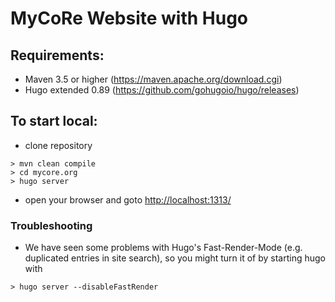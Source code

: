 # MyCoRe Website with Hugo

## Requirements:
 - Maven 3.5 or higher (https://maven.apache.org/download.cgi)
 - Hugo extended 0.89 (https://github.com/gohugoio/hugo/releases)


## To start local:

 - clone repository
 ```
> mvn clean compile
> cd mycore.org
> hugo server
 ```
- open your browser and goto <http://localhost:1313/>
 
 ### Troubleshooting
 - We have seen some problems with Hugo's Fast-Render-Mode (e.g. duplicated entries in site search),
   so you might turn it of by starting hugo with
```
> hugo server --disableFastRender
```
 